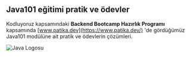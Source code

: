 ## Java101 eğitimi pratik ve ödevler

Kodluyoruz kapsamındaki **Backend Bootcamp Hazırlık Programı** kapsamında [www.patika.dev](https://www.patika.dev/) 'de gördüğümüz Java101 modülüne ait pratik ve ödevlerin çözümleri.

![Java Logosu](https://kodgemisi.com/assets/yazilim/java-4c808a3834c3eb26ddb21af59bfd77e7383399b68aa96747ee08b0c846d932ba.png)
